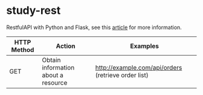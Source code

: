 # study-rest
RestfulAPI with Python and Flask, see this [article](https://blog.miguelgrinberg.com/post/designing-a-restful-api-with-python-and-flask) for more information. 

| HTTP Method | Action | Examples | 
|-------------|--------|----------|
| GET |  Obtain information about a resource | http://example.com/api/orders (retrieve order list) | 
